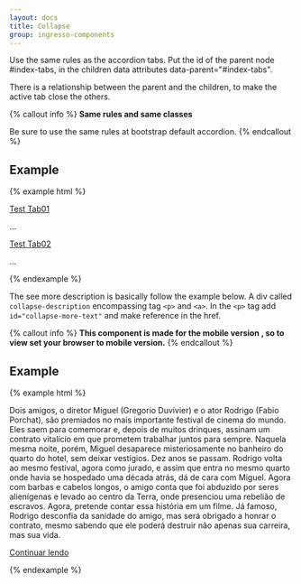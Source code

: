 ```yaml
---
layout: docs
title: Collapse
group: ingresso-components
---
```


Use the same rules as the accordion tabs. Put the id of the parent node #index-tabs, in the children data attributes data-parent="#index-tabs".

There is a relationship between the parent and the children, to make the active tab close the others.

{% callout info %}
**Same rules and same classes**  

Be sure to use the same rules at bootstrap default accordion.
{% endcallout %}

## Example

{% example html %}

<!-- first tab -->
<a class="tab-accordion collapsed model1" role="button" data-toggle="collapse" data-parent="#tab" href="#tab-main-content01" aria-expanded="true" aria-controls="tab-main-content01">Test Tab01</a>
<div id="tab-main-content01" class="tab-content collapse">
   <div class="tab-cont-wp">...</div>
</div>

<!-- second tab -->
<a class="tab-accordion collapsed model2" role="button" data-toggle="collapse" data-parent="#tab" href="#tab-main-content02" aria-expanded="true" aria-controls="tab-main-content02">Test Tab02</a>
<div id="tab-main-content02" class="tab-content collapse">
   <div class="tab-cont-wp">...</div>
</div>

{% endexample %}

The see more description is basically follow the example below. A div called `collapse-description` encompassing tag `<p>` and `<a>`. In the `<p>` tag add `id="collapse-more-text"` and make reference in the href.

{% callout info %}
**This component is made for the mobile version , so to view set your browser to mobile version.**
{% endcallout %} 

## Example

{% example html %}

<div class="collapse-description">
  <p class="collapse" id="collapse-more-text">Dois amigos, o diretor Miguel (Gregorio Duvivier) e o ator Rodrigo (Fabio Porchat), são premiados no mais importante festival de cinema do mundo. Eles saem para comemorar e, depois de muitos drinques, assinam um contrato vitalício em que prometem trabalhar juntos para sempre. Naquela mesma noite, porém, Miguel desaparece misteriosamente no banheiro do quarto do hotel, sem deixar vestígios. Dez anos se passam. Rodrigo volta ao mesmo festival, agora como jurado, e assim que entra no mesmo quarto onde havia se hospedado uma década atrás, dá de cara com Miguel. Agora com barbas e cabelos longos, o amigo conta que foi abduzido por seres alienígenas e levado ao centro da Terra, onde presenciou uma rebelião de escravos. Agora, pretende contar essa história em um filme. Já famoso, Rodrigo desconfia da sanidade do amigo, mas será obrigado a honrar o contrato, mesmo sabendo que ele poderá destruir não apenas sua carreira, mas sua vida.</p>
  <a data-toggle="collapse" class="collapse-see-more text-xs-center collapsed" href="#collapse-more-text">Continuar lendo</a>
</div>

{% endexample %}
